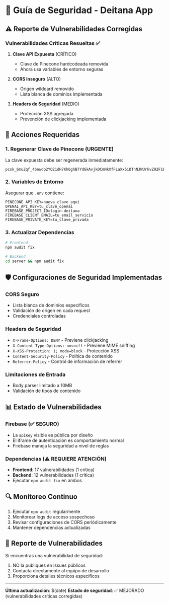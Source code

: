 # 🔐 Guía de Seguridad - Deitana App

## ⚠️ Reporte de Vulnerabilidades Corregidas

### Vulnerabilidades Críticas Resueltas ✅

1. **Clave API Expuesta** (CRÍTICO)
   - Clave de Pinecone hardcodeada removida
   - Ahora usa variables de entorno seguras

2. **CORS Inseguro** (ALTO)  
   - Origen wildcard removido
   - Lista blanca de dominios implementada

3. **Headers de Seguridad** (MEDIO)
   - Protección XSS agregada
   - Prevención de clickjacking implementada

## 🚨 Acciones Requeridas

### 1. Regenerar Clave de Pinecone (URGENTE)
La clave expuesta debe ser regenerada inmediatamente:
```
pcsk_6muZqf_4bnwdp2YQ21dH7Kh6ghB7YdGkAvjkDCmNkXfFLaXx5iDTnNJWUrkvZ92F1EuBzm
```

### 2. Variables de Entorno
Asegurar que `.env` contiene:
```
PINECONE_API_KEY=nueva_clave_aqui
OPENAI_API_KEY=tu_clave_openai
FIREBASE_PROJECT_ID=login-deitana
FIREBASE_CLIENT_EMAIL=tu_email_servicio
FIREBASE_PRIVATE_KEY=tu_clave_privada
```

### 3. Actualizar Dependencias
```bash
# Frontend
npm audit fix

# Backend  
cd server && npm audit fix
```

## 🛡️ Configuraciones de Seguridad Implementadas

### CORS Seguro
- Lista blanca de dominios específicos
- Validación de origen en cada request
- Credenciales controladas

### Headers de Seguridad
- `X-Frame-Options: DENY` - Previene clickjacking
- `X-Content-Type-Options: nosniff` - Previene MIME sniffing
- `X-XSS-Protection: 1; mode=block` - Protección XSS
- `Content-Security-Policy` - Política de contenido
- `Referrer-Policy` - Control de información de referrer

### Limitaciones de Entrada
- Body parser limitado a 10MB
- Validación de tipos de contenido

## 📊 Estado de Vulnerabilidades

### Firebase (✅ SEGURO)
- La `apiKey` visible es pública por diseño
- El iframe de autenticación es comportamiento normal
- Firebase maneja la seguridad a nivel de reglas

### Dependencias (⚠️ REQUIERE ATENCIÓN)
- **Frontend**: 17 vulnerabilidades (1 crítica)
- **Backend**: 12 vulnerabilidades (1 crítica)
- Ejecutar `npm audit fix` en ambos

## 🔍 Monitoreo Continuo

1. Ejecutar `npm audit` regularmente
2. Monitorear logs de acceso sospechoso  
3. Revisar configuraciones de CORS periódicamente
4. Mantener dependencias actualizadas

## 📧 Reporte de Vulnerabilidades

Si encuentras una vulnerabilidad de seguridad:
1. NO la publiques en issues públicos
2. Contacta directamente al equipo de desarrollo
3. Proporciona detalles técnicos específicos

---
**Última actualización**: $(date)
**Estado de seguridad**: ✅ MEJORADO (vulnerabilidades críticas corregidas)

